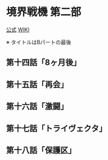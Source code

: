 # 境界戦機 第二部

[公式](https://www.kyoukai-senki.net/) 
[WIKI](https://ja.wikipedia.org/wiki/%E5%A2%83%E7%95%8C%E6%88%A6%E6%A9%9F) 

※ タイトルはBパートの最後

## 第十四話「8ヶ月後」

## 第十五話「再会」

## 第十六話「激闘」

## 第十七話「トライヴェクタ」

## 第十八話「保護区」
